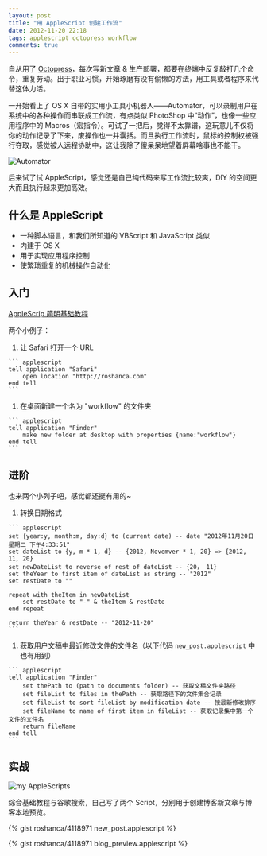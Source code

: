 ```yaml
---
layout: post
title: "用 AppleScript 创建工作流"
date: 2012-11-20 22:18
tags: applescript octopress workflow
comments: true
---
```


自从用了 [Octopress](http://octopress.org)，每次写新文章 & 生产部署，都要在终端中反复敲打几个命令，重复劳动。出于职业习惯，开始琢磨有没有偷懒的方法，用工具或者程序来代替这体力活。

一开始看上了 OS X 自带的实用小工具小机器人——Automator，可以录制用户在系统中的各种操作而串联成工作流，有点类似 PhotoShop 中“动作”，也像一些应用程序中的 Macros（宏指令）。可试了一把后，觉得不太靠谱，这玩意儿不仅将你的动作记录了下来，废操作也一并囊括。而且执行工作流时，鼠标的控制权被强行夺取，感觉被人远程协助中，这让我除了傻呆呆地望着屏幕啥事也不能干。

![Automator](http://i93.photobucket.com/albums/l57/ShakeSpace/Automator.png)

后来试了试 AppleScript，感觉还是自己纯代码来写工作流比较爽，DIY 的空间更大而且执行起来更加高效。

## 什么是 AppleScript

-	一种脚本语言，和我们所知道的 VBScript 和 JavaScript 类似
-	内建于 OS X
-	用于实现应用程序控制
-	使繁琐重复的机械操作自动化

## 入门

[AppleScrip 简明基础教程](http://ishare.iask.sina.com.cn/f/14009129.html?w=MTQ0MjA5NTIzNg%3D%3D)

两个小例子：

1.   让 Safari 打开一个 URL

    ``` applescript
    tell application "Safari"
        open location "http://roshanca.com"
    end tell
    ```

1.   在桌面新建一个名为 "workflow" 的文件夹

    ``` applescript
    tell application "Finder"
        make new folder at desktop with properties {name:"workflow"}
    end tell
    ```

## 进阶

也来两个小列子吧，感觉都还挺有用的~

1.   转换日期格式

    ``` applescript
    set {year:y, month:m, day:d} to (current date) -- date "2012年11月20日星期二 下午4:33:51"
    set dateList to {y, m * 1, d} -- {2012, Novemver * 1, 20} => {2012, 11, 20}
    set newDateList to reverse of rest of dateList -- {20， 11}
    set theYear to first item of dateList as string -- "2012"
    set restDate to ""

    repeat with theItem in newDateList
        set restDate to "-" & theItem & restDate
    end repeat

    return theYear & restDate -- "2012-11-20"
    ```

1.   获取用户文稿中最近修改文件的文件名（以下代码 `new_post.applescript` 中也有用到）

    ``` applescript
    tell application "Finder"
        set thePath to (path to documents folder) -- 获取文稿文件夹路径
        set fileList to files in thePath -- 获取路径下的文件集合记录
        set fileList to sort fileList by modification date -- 按最新修改排序
        set fileName to name of first item in fileList -- 获取记录集中第一个文件的文件名
        return fileName
    end tell
    ```

## 实战

![my AppleScripts](http://i93.photobucket.com/albums/l57/ShakeSpace/applescript.png)

综合基础教程与谷歌搜索，自己写了两个 Script，分别用于创建博客新文章与博客本地预览。

{% gist roshanca/4118971 new_post.applescript %}

{% gist roshanca/4118971 blog_preview.applescript %}
